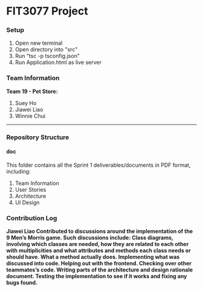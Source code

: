 # FIT3077 Project

### Setup
1. Open new terminal
2. Open directory into "src"
3. Run "tsc -p tsconfig.json"
4. Run Application.html as live server

### Team Information

<b>Team 19 - Pet Store:</b>
1. Suey Ho
2. Jiawei Liao
3. Winnie Chui

---

### Repository Structure

#### doc
This folder contains all the Sprint 1 deliverables/documents in PDF format, including:
1. Team Information
2. User Stories
3. Architecture
4. UI Design

### Contribution Log

<b>Jiawei Liao<b>
Contributed to discussions around the implementation of the 9 Men’s Morris game.
Such discussions include:
Class diagrams, involving which classes are needed, how they are related to each other with multiplicities and what attributes and methods each class needs or should have.
What a method actually does.
Implementing what was discussed into code.
Helping out with the frontend.
Checking over other teammates’s code.
Writing parts of the architecture and design rationale document.
Testing the implementation to see if it works and fixing any bugs found.
